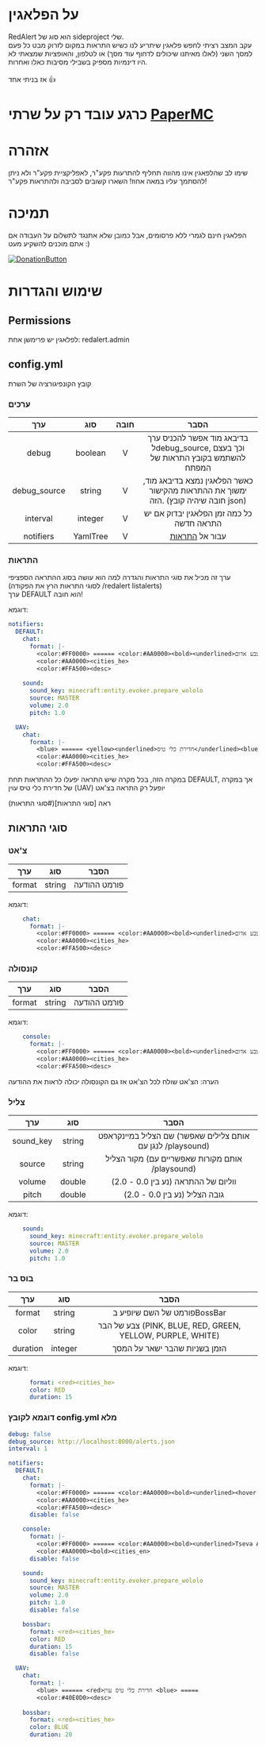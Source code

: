 # על הפלאגין
RedAlert הוא סוג של sideproject שלי.<br>
עקב המצב רציתי לחפש פלאגין שיתריע לנו כשיש התראות במקום לזרוק מבט כל פעם למסך השני (לאלו מאיתנו שיכולים לדחוף עוד מסך) או לטלפון, והאופציות שמצאתי לא היו דינמיות מספיק בשבילי מסיבות כאלו ואחרות.
<br><br>
אז בניתי אחד 👍

# כרגע עובד רק על שרתי [PaperMC](https://papermc.io)

# אזהרה
שימו לב שהלפאגין אינו מהווה תחליף להתרעות פקע"ר, לאפליקציית פקע"ר ולא ניתן להסתמך עליו במאה אחוז! השארו קשובים לסביבה ולהתראות פקע"ר!

# תמיכה
הפלאגין חינם לגמרי ללא פרסומים, אבל כמובן שלא אתנגד לתשלום על העבודה אם אתם מוכנים להשקיע מעט :)

[![DonationButton]][DonationLink]

# שימוש והגדרות

## Permissions
לפלאגין יש פרימשן אחת: redalert.admin

## config.yml
קובץ הקונפיגורציה של השרת <br>

### ערכים
|     ערך      |   סוג    | חובה |                                        הסבר                                        |
|:------------:|:--------:|:----:|:----------------------------------------------------------------------------------:|
|    debug     | boolean  |  V   |  בדיבאג מוד אפשר להכניס ערך לdebug_source, וכך בעצם להשתמש בקובץ התראות של המפתח   |
| debug_source |  string  |  V   | כאשר הפלאגין נמצא בדיבאג מוד, ימשוך את ההתראות מהקישור הזה. (חובה שיהיה קובץ json) |
|   interval   | integer  |  V   |                     כל כמה זמן הפלאגין יבדוק אם יש התראה חדשה                      |
|  notifiers   | YamlTree |  V   |                             עבור אל [התראות](#התראות)                              |

### התראות
ערך זה מכיל את סוגי התראות והגדרה למה הוא עושה בסוג ההתראה הספציפי
<br>(לסוגי התראות הרץ את הפקודה /redalert listalerts)
<br><bold>ערך DEFAULT הוא חובה!</bold>

דוגמא:
```yaml
notifiers:
  DEFAULT:
    chat:
      format: |-
        <color:#FF0000> ====== <color:#AA0000><bold><underlined>צבע אדום</underlined></bold><color:#FF0000> ======
        <color:#AA0000><cities_he>
        <color:#FFA500><desc>
    
    sound:
      sound_key: minecraft:entity.evoker.prepare_wololo
      source: MASTER
      volume: 2.0
      pitch: 1.0

  UAV:
    chat:
      format: |-
        <blue> ====== <yellow><underlined>חדירת כלי טיס</underlined><blue> ======
        <color:#AA0000><cities_he>
        <color:#FFA500><desc>
```

במקרה הזה, בכל מקרה שיש התראה יפעלו כל ההתראות תחת DEFAULT, אך במקרה של חדירת כלי טיס עוין (UAV) יופעל רק התראה בצ'אט

ראה [סוגי התראות](#סוגי התראות)


## סוגי התראות

### צ'אט
|  ערך   |  סוג   |     הסבר     |
|:------:|:------:|:------------:|
| format | string | פורמט ההודעה |

דוגמא:
```yaml
    chat:
      format: |-
        <color:#FF0000> ====== <color:#AA0000><bold><underlined>צבע אדום</underlined></bold><color:#FF0000> ======
        <color:#AA0000><cities_he>
        <color:#FFA500><desc>
```

### קונסולה
|  ערך   |  סוג   |     הסבר     |
|:------:|:------:|:------------:|
| format | string | פורמט ההודעה |

דוגמא:
```yaml
    console:
      format: |-
        <color:#FF0000> ====== <color:#AA0000><bold><underlined>צבע אדום</underlined></bold><color:#FF0000> ======
        <color:#AA0000><cities_he>
        <color:#FFA500><desc>
```

הערה: הצ'אט שולח לכל הצ'אט אז גם הקונסולה יכולה לראות את ההודעה

### צליל
|    ערך    |  סוג   |                            הסבר                            |
|:---------:|:------:|:----------------------------------------------------------:|
| sound_key | string | שם הצליל במיינקראפט (אותם צלילים שאפשר לנגן עם /playsound) |
|  source   | string |      מקור הצליל (אותם מקורות שאפשריים עם /playsound)       |
|  volume   | double |            ווליום של ההתראה (נע בין 0.0 - 2.0)             |
|   pitch   | double |               גובה הצליל (נע בין 0.0 - 2.0)                |

דוגמא:
```yaml
    sound:
      sound_key: minecraft:entity.evoker.prepare_wololo
      source: MASTER
      volume: 2.0
      pitch: 1.0
```

### בוס בר
|   ערך    |   סוג   |                            הסבר                            |
|:--------:|:-------:|:----------------------------------------------------------:|
|  format  | string  |                פורמט של השם שיופיע בBossBar                |
|  color   | string  | צבע של הבר (PINK, BLUE, RED, GREEN, YELLOW, PURPLE, WHITE) |
| duration | integer |               הזמן בשניות שהבר ישאר על המסך                |

דוגמא:
```yaml
      format: <red><cities_he>
      color: RED
      duration: 15
```


### דוגמא לקובץ config.yml מלא
```yaml
debug: false
debug_source: http://localhost:8000/alerts.json
interval: 1

notifiers:
  DEFAULT:
    chat:
      format: |-
        <color:#FF0000> ====== <color:#AA0000><bold><underlined><hover:show_text:'Fichtl\'s Lied'><click:open_url:'https://youtu.be/1T14eOUf-28&t=12'>צבע אדום</click></hover></underlined></bold><color:#FF0000> ======
        <color:#AA0000><cities_he>
        <color:#FFA500><desc>
      disable: false

    console:
      format: |-
        <color:#FF0000> ====== <color:#AA0000><bold><underlined>Tseva Adom</underlined></bold><color:#FF0000> ======
        <color:#AA0000><bold><cities_en>
      disable: false

    sound:
      sound_key: minecraft:entity.evoker.prepare_wololo
      source: MASTER
      volume: 2.0
      pitch: 1.0
      disable: false

    bossbar:
      format: <red><cities_he>
      color: RED
      duration: 15
      disable: false

  UAV:
    chat:
      format: |-
        <blue> ====== <red>חדירת כלי טיס עוין <blue> =====
        <color:#40E0D0><desc>
        
    bossbar:
      format: <red><cities_he>
      color: BLUE
      duration: 20
```

[DonationButton]: https://img.shields.io/badge/Pay%20me%20a%20salary-red?style=flat&logo=Paypal
[DonationLink]: https://www.paypal.com/donate/?hosted_button_id=GDXSJCXNYFH7S (Paypal Donation)